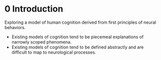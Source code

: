 # 0 Introduction

Exploring a model of human cognition derived from first principles of neural behaviors.

* Existing models of cognition tend to be piecemeal explanations of narrowly scoped phenomena.
* Existing models of cognition tend to be defined abstractly and are difficult to map to neurological processes.



